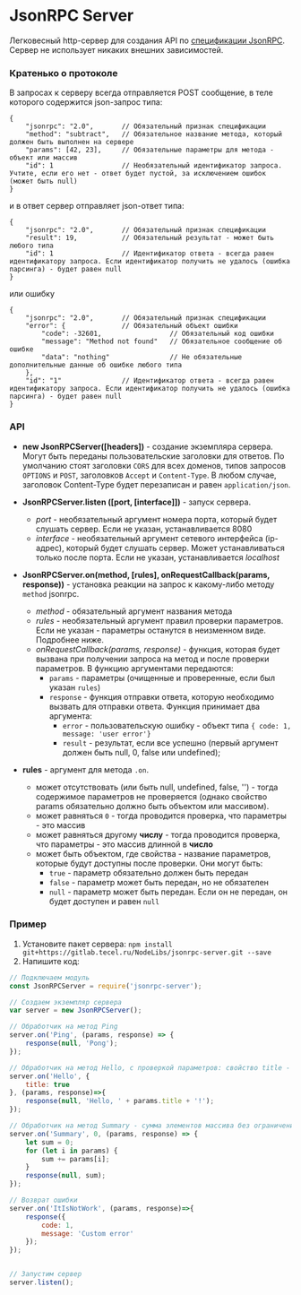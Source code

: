 # JsonRPC Server

Легковесный http-сервер для создания API по [спецификации JsonRPC](http://www.jsonrpc.org/specification). Сервер не использует никаких внешних зависимостей.

### Кратенько о протоколе

В запросах к серверу всегда отправляется POST сообщение, в теле которого содержится json-запрос типа:

```
{
    "jsonrpc": "2.0",       // Обязательный признак спецификации
    "method": "subtract",   // Обязательное название метода, который должен быть выполнен на сервере
    "params": [42, 23],     // Обязательные параметры для метода - объект или массив
    "id": 1                 // Необязательный идентификатор запроса. Учтите, если его нет - ответ будет пустой, за исключением ошибок (может быть null)
}
```

и в ответ сервер отправляет json-ответ типа:

```
{
    "jsonrpc": "2.0",       // Обязательный признак спецификации
    "result": 19,           // Обязательный результат - может быть любого типа
    "id": 1                 // Идентификатор ответа - всегда равен идентификатору запроса. Если идентификатор получить не удалось (ошибка парсинга) - будет равен null
}
```

или  ошибку

```
{
    "jsonrpc": "2.0",       // Обязательный признак спецификации
    "error": {              // Обязательный объект ошибки
        "code": -32601,                 // Обязательный код ошибки
        "message": "Method not found"   // Обязательное сообщение об ошибке
        "data": "nothing"               // Не обязательные дополнительные данные об ошибке любого типа
    },
    "id": "1"               // Идентификатор ответа - всегда равен идентификатору запроса. Если идентификатор получить не удалось (ошибка парсинга) - будет равен null
}
```



### API
 - **new JsonRPCServer([headers])** - создание экземпляра сервера. Могут быть переданы пользовательские заголовки для ответов. По умолчанию стоят заголовки `CORS` для всех доменов, типов запросов `OPTIONS` и `POST`, заголовков `Accept` и `Content-Type`. В любом случае, заголовок Content-Type будет перезаписан и равен `application/json`.

 - **JsonRPCServer.listen ([port, [interface]])** - запуск сервера.
   - *port* - необязательный аргумент номера порта, который будет слушать сервер. Если не указан, устанавливается 8080
   - *interface* - необязательный аргумент сетевого интерфейса (ip-адрес), который будет слушать сервер. Может устанавливаться только после порта. Если не указан, устанавливается *localhost*
 
 - **JsonRPCServer.on(method, [rules], onRequestCallback(params, response))** - установка реакции на запрос к какому-либо методу `method` jsonrpc.
   - *method* - обязательный аргумент названия метода
   - *rules* - необязательный аргумент правил проверки параметров. Если не указан - параметры останутся в неизменном виде. Подробнее ниже.
   - *onRequestCallback(params, response)* - функция, которая будет вызвана при получении запроса на метод и после проверки параметров. В функцию аргументами передаются:
     - `params` - параметры (очищенные и проверенные, если был указан `rules`)
     - `response` - функция отправки ответа, которую необходимо вызвать для отправки ответа. Функция принимает два аргумента:
       - `error` - пользовательскую ошибку - объект типа `{ code: 1, message: 'user error'}`
       - `result` - результат, если все успешно (первый аргумент должен быть null, 0, false или undefined);

- **rules** - аргумент для метода `.on`. 
  - может отсутствовать (или быть null, undefined, false, '') - тогда содержимое параметров не проверяется (однако свойство params обязательно должно быть объектом или массивом).
  - может равняться `0` - тогда проводится проверка, что параметры - это массив
  - может равняться другому **числу** - тогда проводится проверка, что параметры - это массив длинной в **число**
  - может быть объектом, где свойства - название параметров, которые будут доступны после проверки. Они могут быть:
    - `true` - параметр обязательно должен быть передан
    - `false` - параметр может быть передан, но не обязателен
    - `null` - параметр может быть передан. Если он не передан, он будет доступен и равен `null`


### Пример

1. Установите пакет сервера: `npm install git+https://gitlab.tecel.ru/NodeLibs/jsonrpc-server.git --save`
1. Напишите код:

```javascript
// Подключаем модуль
const JsonRPCServer = require('jsonrpc-server');

// Создаем экземпляр сервера
var server = new JsonRPCServer();

// Обработчик на метод Ping
server.on('Ping', (params, response) => {
    response(null, 'Pong');
});

// Обработчик на метод Hello, с проверкой параметров: свойство title - обязательно
server.on('Hello', {
    title: true
}, (params, response)=>{
    response(null, 'Hello, ' + params.title + '!');
});

// Обработчик на метод Summary - сумма элементов массива без ограничения по длине
server.on('Summary', 0, (params, response) => {
    let sum = 0;
    for (let i in params) {
        sum += params[i];
    }
    response(null, sum);
});

// Возврат ошибки
server.on('ItIsNotWork', (params, response)=>{
    response({
        code: 1,
        message: 'Custom error'
    });
});


// Запустим сервер
server.listen();

```